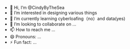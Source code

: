 - 👋 Hi, I’m @CindyByTheSea
- 👀 I’m interested in designing various things
- 🌱 I’m currently learning cyberloafing（no）and data(yes) 
- 💞️ I’m looking to collaborate on ...
- 📫 How to reach me ...
- 😄 Pronouns: ...
- ⚡ Fun fact: ...

<!---
CindyByTheSea/CindyByTheSea is a ✨ special ✨ repository because its `README.md` (this file) appears on your GitHub profile.
You can click the Preview link to take a look at your changes.
--->

